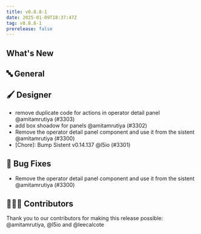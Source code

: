 ```yaml
---
title: v0.8.8-1
date: 2025-01-09T18:37:47Z
tag: v0.8.8-1
prerelease: false
---
```


## What's New
## 🔤 General
## 🖌️ Designer

- remove duplicate code for actions in operator detail panel @amitamrutiya (#3303)
- add box shoadow for panels @amitamrutiya (#3302)
- Remove the operator detail panel component and use it from the sistent @amitamrutiya (#3300)
- [Chore]: Bump Sistent v0.14.137 @l5io (#3301)

## 🐛 Bug Fixes

- Remove the operator detail panel component and use it from the sistent @amitamrutiya (#3300)

## 👨🏽‍💻 Contributors

Thank you to our contributors for making this release possible:
@amitamrutiya, @l5io and @leecalcote
